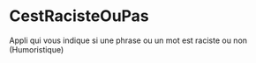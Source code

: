 # CestRacisteOuPas
Appli qui vous indique si une phrase ou un mot est raciste ou non (Humoristique)
